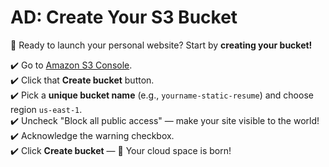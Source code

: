 # AD: Create Your S3 Bucket

👋 Ready to launch your personal website? Start by **creating your bucket!**

✔️ Go to [Amazon S3 Console](https://console.aws.amazon.com/s3/).  
✔️ Click that **Create bucket** button.  
✔️ Pick a **unique bucket name** (e.g., `yourname-static-resume`) and choose region `us-east-1`.  
✔️ Uncheck "Block all public access" — make your site visible to the world!  
✔️ Acknowledge the warning checkbox.  
✔️ Click **Create bucket** — 🎉 Your cloud space is born!
